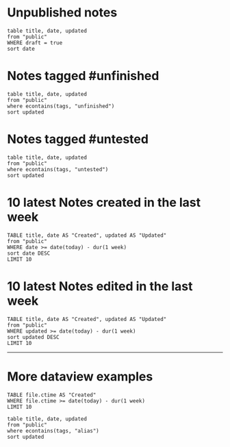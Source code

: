 # Unpublished notes

```dataview title="Unpublished notes"
table title, date, updated
from "public"
WHERE draft = true
sort date
```

# Notes tagged #unfinished 

```dataview title="Untested notes"
table title, date, updated
from "public"
where econtains(tags, "unfinished")
sort updated
```

# Notes tagged #untested 

```dataview title="Untested notes"
table title, date, updated
from "public"
where econtains(tags, "untested")
sort updated
```

# 10 latest Notes created in the last week

```dataview
TABLE title, date AS "Created", updated AS "Updated"
from "public"
WHERE date >= date(today) - dur(1 week)
sort date DESC
LIMIT 10
```

# 10 latest Notes edited in the last week

```dataview
TABLE title, date AS "Created", updated AS "Updated"
from "public"
WHERE updated >= date(today) - dur(1 week)
sort updated DESC
LIMIT 10
```

---

# More dataview examples

```dataview
TABLE file.ctime AS "Created"
WHERE file.ctime >= date(today) - dur(1 week)
LIMIT 10
```

```dataview
table title, date, updated
from "public"
where econtains(tags, "alias")
sort updated
```